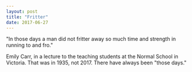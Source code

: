 ```yaml
---
layout: post
title: "Fritter"
date: 2017-06-27
---
```


"In those days a man did not fritter away so much time and strength in running to and fro."

Emily Carr, in a lecture to the teaching students at the Normal School in Victoria. That was in 1935, not 2017. There have always been "those days."

